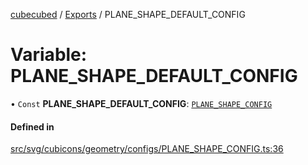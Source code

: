[cubecubed](/reference/README.md) / [Exports](/reference/modules.md) / PLANE\_SHAPE\_DEFAULT\_CONFIG

# Variable: PLANE\_SHAPE\_DEFAULT\_CONFIG

• `Const` **PLANE\_SHAPE\_DEFAULT\_CONFIG**: [`PLANE_SHAPE_CONFIG`](/reference/interfaces/PLANE_SHAPE_CONFIG.md)

#### Defined in

[src/svg/cubicons/geometry/configs/PLANE_SHAPE_CONFIG.ts:36](https://github.com/imaphatduc/cubecubed/blob/f8be6e1/src/svg/cubicons/geometry/configs/PLANE_SHAPE_CONFIG.ts#L36)
